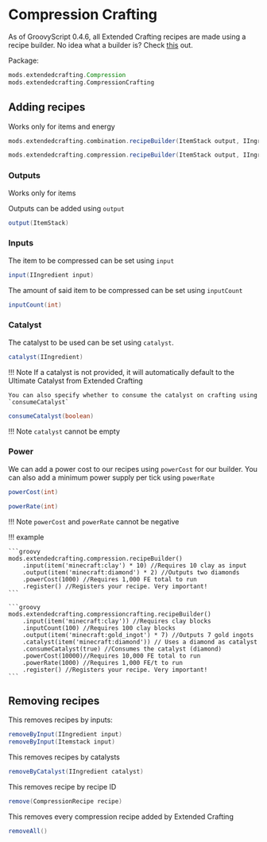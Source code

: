 # Compression Crafting

As of GroovyScript 0.4.6, all Extended Crafting recipes are made using a recipe builder.
No idea what a builder is? Check [this](../../../groovy/builder.md) out.

Package:

```groovy
mods.extendedcrafting.Compression
mods.extendedcrafting.CompressionCrafting
``` 

## Adding recipes

Works only for items and energy

```groovy
mods.extendedcrafting.combination.recipeBuilder(ItemStack output, IIngredient input, int inputCount, IIngredient catalyst, boolean consumeCatalyst, int powerCost)

mods.extendedcrafting.compression.recipeBuilder(ItemStack output, IIngredient input, int inputCount, IIngredient catalyst, boolean consumeCatalyst, int powerCost, int powerRate)
```

### Outputs

Works only for items

Outputs can be added using `output`
```groovy
output(ItemStack)
```

### Inputs

The item to be compressed can be set using `input`
```groovy
input(IIngredient input)
```
The amount of said item to be compressed can be set using `inputCount`
```groovy
inputCount(int)
```

### Catalyst

The catalyst to be used can be set using `catalyst`. 
```groovy
catalyst(IIngredient)
```
!!! Note
    If a catalyst is not provided, it will automatically default to the Ultimate Catalyst from Extended Crafting

    You can also specify whether to consume the catalyst on crafting using `consumeCatalyst`
```groovy
consumeCatalyst(boolean)
```
!!! Note
    `catalyst` cannot be empty

### Power

We can add a power cost to our recipes using `powerCost` for our builder. You can also add a minimum power supply per tick using `powerRate`
```groovy
powerCost(int)
```
```groovy
powerRate(int)
```

!!! Note
    `powerCost` and `powerRate` cannot be negative

!!! example

    ```groovy
    mods.extendedcrafting.compression.recipeBuilder()
        .input(item('minecraft:clay') * 10) //Requires 10 clay as input
        .output(item('minecraft:diamond') * 2) //Outputs two diamonds
        .powerCost(1000) //Requires 1,000 FE total to run
        .register() //Registers your recipe. Very important!
    ```

    ```groovy
    mods.extendedcrafting.compressioncrafting.recipeBuilder()
        .input(item('minecraft:clay')) //Requires clay blocks
        .inputCount(100) //Requires 100 clay blocks
        .output(item('minecraft:gold_ingot') * 7) //Outputs 7 gold ingots
        .catalyst(item('minecraft:diamond')) // Uses a diamond as catalyst
        .consumeCatalyst(true) //Consumes the catalyst (diamond)
        .powerCost(10000)//Requires 10,000 FE total to run
        .powerRate(1000) //Requires 1,000 FE/t to run
        .register() //Registers your recipe. Very important!
    ```

## Removing recipes

This removes recipes by inputs:

```groovy
removeByInput(IIngredient input)
removeByInput(Itemstack input)
```

This removes recipes by catalysts

```groovy
removeByCatalyst(IIngredient catalyst)
```

This removes recipe by recipe ID

```groovy
remove(CompressionRecipe recipe)
```

This removes every compression recipe added by Extended Crafting
```groovy
removeAll()
```